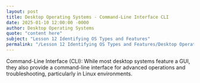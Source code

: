 ```yaml
---
layout: post
title: Desktop Operating Systems - Command-Line Interface CLI
date: 2025-01-10 12:00:00 -0000
author: Desktop Operating Systems
quote: "content here"
subject: "Lesson 12 Identifying OS Types and Features"
permalink: "/Lesson 12 Identifying OS Types and Features/Desktop Operating Systems/Desktop Operating Systems - Command-Line Interface CLI"
---
```


Command-Line Interface (CLI): While most desktop systems feature a GUI, they also provide a command-line interface for advanced operations and troubleshooting, particularly in Linux environments.
